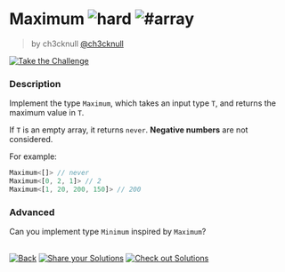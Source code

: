 <!--info-header-start--><h1>Maximum <img src="https://img.shields.io/badge/-hard-de3d37" alt="hard"/> <img src="https://img.shields.io/badge/-%23array-999" alt="#array"/></h1><blockquote><p>by ch3cknull <a href="https://github.com/ch3cknull" target="_blank">@ch3cknull</a></p></blockquote><p><a href="https://tsch.js.org/9384/play" target="_blank"><img src="https://img.shields.io/badge/-Take%20the%20Challenge-3178c6?logo=typescript&logoColor=white" alt="Take the Challenge"/></a> </p><!--info-header-end-->

### Description

Implement the type `Maximum`, which takes an input type `T`, and returns the maximum value in `T`.

If `T` is an empty array, it returns `never`. **Negative numbers** are not considered.

For example:

```ts
Maximum<[]> // never
Maximum<[0, 2, 1]> // 2
Maximum<[1, 20, 200, 150]> // 200
```

### Advanced

Can you implement type `Minimum` inspired by `Maximum`?

<!--info-footer-start--><br><a href="../../README.md" target="_blank"><img src="https://img.shields.io/badge/-Back-grey" alt="Back"/></a> <a href="https://tsch.js.org/9384/answer" target="_blank"><img src="https://img.shields.io/badge/-Share%20your%20Solutions-teal" alt="Share your Solutions"/></a> <a href="https://tsch.js.org/9384/solutions" target="_blank"><img src="https://img.shields.io/badge/-Check%20out%20Solutions-de5a77?logo=awesome-lists&logoColor=white" alt="Check out Solutions"/></a> <!--info-footer-end-->
